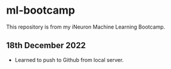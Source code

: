 # ml-bootcamp
This repository is from my iNeuron Machine Learning Bootcamp.

## 18th December 2022

- Learned to push to Github from local server.
